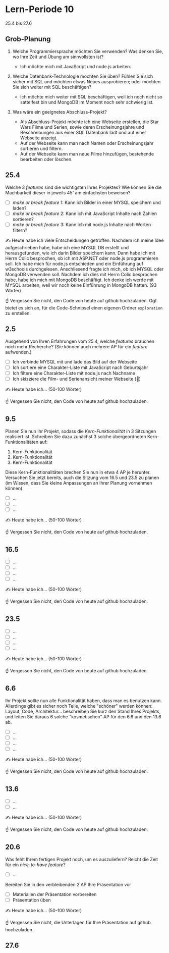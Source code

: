 # Lern-Periode 10

25.4 bis 27.6

## Grob-Planung

1. Welche Programmiersprache möchten Sie verwenden? Was denken Sie, wo Ihre Zeit und Übung am sinnvollsten ist?
   - Ich möchte mich mit JavaScript und node.js arbeiten.
   
3. Welche Datenbank-Technologie möchten Sie üben? Fühlen Sie sich sicher mit SQL und möchten etwas Neues ausprobieren; oder möchten Sie sich weiter mit SQL beschäftigen?
   - Ich möchte mich weiter mit SQL beschäftigen, weil ich noch nicht so sattelfest bin und MongoDB im Moment noch sehr schwierig ist.
   
5. Was wäre ein geeignetes Abschluss-Projekt?
   - Als Abschluss-Projekt möchte ich eine Webseite erstellen, die Star Wars Filme und Serien, sowie deren Erscheinungsjahre und Beschreibungen aus einer SQL Datenbank lädt und auf einer Webseite anzeigt.
   - Auf der Webseite kann man nach Namen oder Erscheinungsjahr sortieren und filtern.
   - Auf der Webseite kann man neue Filme hinzufügen, bestehende bearbeiten oder löschen.

## 25.4

Welche 3 *features* sind die wichtigsten Ihres Projektes? Wie können Sie die Machbarkeit dieser in jeweils 45' am einfachsten beweisen?

- [ ] *make or break feature* 1: Kann ich Bilder in einer MYSQL speichern und laden?
- [ ] *make or break feature* 2: Kann ich mit JavaScript Inhalte nach Zahlen sortieren?
- [ ] *make or break feature* 3: Kann ich mit node.js Inhalte nach Worten filtern?

✍️ Heute habe ich viele Entscheidungen getroffen. Nachdem ich meine Idee aufgeschrieben habe, habe ich eine MYSQL DB erstellt und herausgefunden, wie ich darin Bilder speichern kann. Dann habe ich mit Herrn Colic besprochen, ob ich mit ASP.NET oder node.js programmieren soll. Ich habe mich für node.js entschieden und ein Einführung auf w3schools durchgelesen. Anschliesend fragte ich mich, ob ich MYSQL oder MongoDB verwenden soll. Nachdem ich dies mit Herrn Colic besprochen habe, habe ich mich mit MongoDB beschäftigt. Ich denke ich werde mit MYSQL arbeiten, weil wir noch keine Einführung in MongoDB hatten. (93 Wörter)

☝️ Vergessen Sie nicht, den Code von heute auf github hochzuladen. Ggf. bietet es sich an, für die Code-Schnipsel einen eigenen Ordner `exploration` zu erstellen.

## 2.5

Ausgehend von Ihren Erfahrungen vom 25.4, welche *features* brauchen noch mehr Recherche? (Sie können auch mehrere AP für ein *feature* aufwenden.)

- [ ] Ich verbinde MYSQL mit und lade das Bild auf der Webseite
- [ ] Ich sortiere eine Charakter-Liste mit JavaScript nach Geburtsjahr
- [ ] Ich filtere eine Charakter-Liste mit node.js nach Nachname
- [ ] Ich skizziere die Film- und Serienansicht meiner Webseite (📵)

✍️ Heute habe ich... (50-100 Wörter)

☝️ Vergessen Sie nicht, den Code von heute auf github hochzuladen.

## 9.5

Planen Sie nun Ihr Projekt, sodass die *Kern-Funktionalität* in 3 Sitzungen realisiert ist. Schreiben Sie dazu zunächst 3 solche übergeordneten Kern-Funktionalitäten auf:

1. Kern-Funktionalität
2. Kern-Funktionalität
3. Kern-Funktionalität

Diese Kern-Funktionalitäten brechen Sie nun in etwa 4 AP je herunter. Versuchen Sie jetzt bereits, auch die Sitzung vom 16.5 und 23.5 zu planen (im Wissen, dass Sie kleine Anpassungen an Ihrer Planung vornehmen können).

- [ ] ...
- [ ] ...
- [ ] ...

✍️ Heute habe ich... (50-100 Wörter)

☝️ Vergessen Sie nicht, den Code von heute auf github hochzuladen.

## 16.5

- [ ] ...
- [ ] ...
- [ ] ...
- [ ] ...

✍️ Heute habe ich... (50-100 Wörter)

☝️ Vergessen Sie nicht, den Code von heute auf github hochzuladen.

## 23.5

- [ ] ...
- [ ] ...
- [ ] ...
- [ ] ...

✍️ Heute habe ich... (50-100 Wörter)

☝️ Vergessen Sie nicht, den Code von heute auf github hochzuladen.

## 6.6

Ihr Projekt sollte nun alle Funktionalität haben, dass man es benutzen kann. Allerdings gibt es sicher noch Teile, welche "schöner" werden können: Layout, Code, Architektur... beschreiben Sie kurz den Stand Ihres Projekts, und leiten Sie daraus 6 solche "kosmetischen" AP für den 6.6 und den 13.6 ab.

- [ ] ...
- [ ] ...
- [ ] ...
- [ ] ...

✍️ Heute habe ich... (50-100 Wörter)

☝️ Vergessen Sie nicht, den Code von heute auf github hochzuladen.

## 13.6

- [ ] ...
- [ ] ...

✍️ Heute habe ich... (50-100 Wörter)

☝️ Vergessen Sie nicht, den Code von heute auf github hochzuladen.

## 20.6

Was fehlt Ihrem fertigen Projekt noch, um es auszuliefern? Reicht die Zeit für ein *nice-to-have feature*?

- [ ] ...

Bereiten Sie in den verbleibenden 2 AP Ihre Präsentation vor

- [ ] Materialien der Präsentation vorbereiten
- [ ] Präsentation üben

✍️ Heute habe ich... (50-100 Wörter)

☝️ Vergessen Sie nicht, die Unterlagen für Ihre Präsentation auf github hochzuladen.

## 27.6
